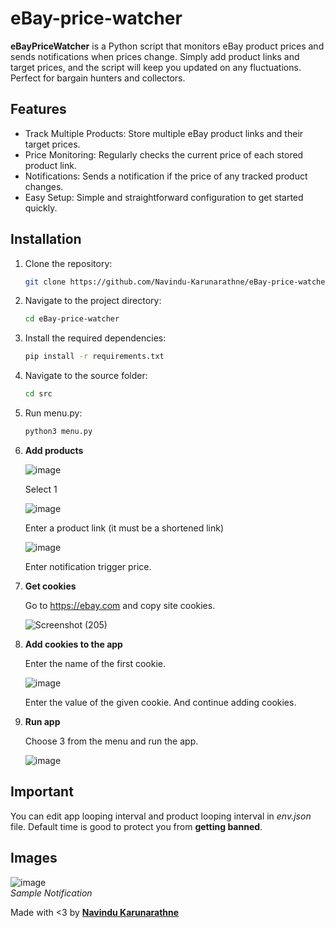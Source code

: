 # eBay-price-watcher

**eBayPriceWatcher** is a Python script that monitors eBay product prices and sends notifications when prices change. Simply add product links and target prices, and the script will keep you updated on any fluctuations. Perfect for bargain hunters and collectors.

## Features

- Track Multiple Products: Store multiple eBay product links and their target prices.
- Price Monitoring: Regularly checks the current price of each stored product link.
- Notifications: Sends a notification if the price of any tracked product changes.
- Easy Setup: Simple and straightforward configuration to get started quickly.

## Installation

1. Clone the repository:
   ```bash
   git clone https://github.com/Navindu-Karunarathne/eBay-price-watcher.git

2. Navigate to the project directory:
   ```bash
   cd eBay-price-watcher

4. Install the required dependencies:
   ```bash
   pip install -r requirements.txt   

6. Navigate to the source folder:
   ```bash
   cd src

7. Run menu.py:
   ```bash
   python3 menu.py

8. **Add products**

      ![image](https://github.com/Navindu-Karunarathne/eBay-price-watcher/assets/86160907/766a3dd6-4405-46a2-b5b3-79b306281639)

   Select 1

      ![image](https://github.com/Navindu-Karunarathne/eBay-price-watcher/assets/86160907/8d636ba0-fff8-4640-b4cb-8b19381b7740)

   Enter a product link (it must be a shortened link)

      ![image](https://github.com/Navindu-Karunarathne/eBay-price-watcher/assets/86160907/793b2997-cead-422c-b8ef-e4782a3c146f)

   Enter notification trigger price.

9. **Get cookies**
    
      Go to https://ebay.com and copy site cookies.
    
      ![Screenshot (205)](https://github.com/Navindu-Karunarathne/eBay-price-watcher/assets/86160907/db2f59c2-68d9-493c-a849-5b4a16ca2d4d)

10. **Add cookies to the app**
    
       Enter the name of the first cookie.
    
       ![image](https://github.com/Navindu-Karunarathne/eBay-price-watcher/assets/86160907/4edd7f18-0a1b-4e4b-8408-4e8813d52e5b)

    Enter the value of the given cookie. And continue adding cookies.

11. **Run app**
    
       Choose 3 from the menu and run the app.
    
       ![image](https://github.com/Navindu-Karunarathne/eBay-price-watcher/assets/86160907/724a77a4-ce52-4aa8-81fe-c61ebefcea22)

## Important

You can edit app looping interval and product looping interval in <i>env.json</i> file. Default time is good to protect you from **getting banned**.

## Images

![image](https://github.com/Navindu-Karunarathne/eBay-price-watcher/assets/86160907/55cc6899-fdd5-4e6a-8e1e-e668c30be352)<br><i>Sample Notification</i>



Made with <3 by <a href=https://github.com/Navindu-Karunarathne>**Navindu Karunarathne**</a>
   




